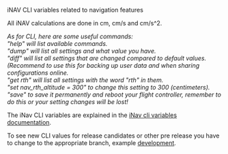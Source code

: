 iNAV CLI variables related to navigation features  

All iNAV calculations are done in cm, cm/s and cm/s^2.  
  
_As for CLI, here are some useful commands:_  
 _"help" will list available commands._  
 _"dump" will list all settings and what value you have._  
 _"diff" will list all settings that are changed compared to default values. (Recommend to use this for backing up user data and when sharing configurations online._  
  _"get rth" will list all settings with the word "rth" in them._  
 _"set nav_rth_altitude = 300" to change this setting to 300 (centimeters)._  
 _"save" to save it permanently and reboot your flight controller, remember to do this or your setting changes will be lost!_  

The iNav CLI variables are explained in the [iNav cli variables documentation](https://github.com/iNavFlight/inav/blob/master/docs/Cli.md). 

To see new CLI values for release candidates or other pre release you have to change to the appropriate branch, example [development](https://github.com/iNavFlight/inav/blob/development/docs/Cli.md). 